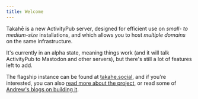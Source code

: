 ```yaml
---
title: Welcome
---
```


Takahē is a new ActivityPub server, designed for efficient use on *small- to*
*medium-size* installations, and which allows you to host *multiple domains* on
the same infrastructure.

It's currently in an alpha state, meaning things work (and it will talk
ActivityPub to Mastodon and other servers), but there's still a lot of features
left to add.

The flagship instance can be found at [takahe.social](http://takahe.social),
and if you're interested, you can also [read more about the project](/about/),
or read some of [Andrew's blogs on building it](https://aeracode.org/category/takahe).
